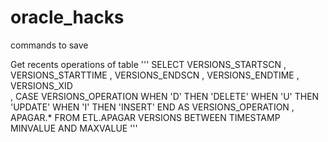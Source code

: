 # oracle_hacks
commands to save

Get recents operations of table
'''
SELECT VERSIONS_STARTSCN
     , VERSIONS_STARTTIME
     , VERSIONS_ENDSCN
     , VERSIONS_ENDTIME
     , VERSIONS_XID   
     , CASE VERSIONS_OPERATION 
            WHEN 'D' THEN 'DELETE' 
            WHEN 'U' THEN 'UPDATE'
            WHEN 'I' THEN 'INSERT'
       END AS VERSIONS_OPERATION 
     , APAGAR.*
  FROM ETL.APAGAR VERSIONS BETWEEN TIMESTAMP MINVALUE AND MAXVALUE
'''

